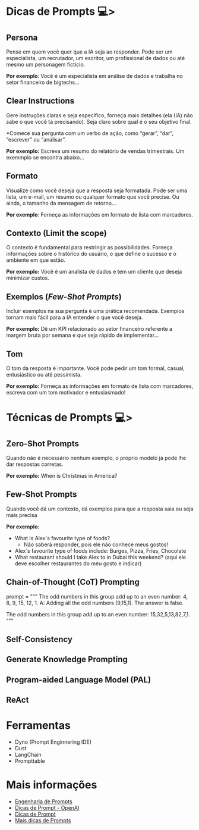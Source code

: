 # Dicas de Prompts 💻>

## Persona
Pense em quem você quer que a IA seja ao responder. Pode ser um especialista, um recrutador, um escritor, um profissional de dados ou até mesmo um personagem fictício. 

**Por exemplo**: Você é um especialista em análise de dados e trabalha no setor financeiro de bigtechs...

## Clear Instructions
Gere instruções claras e seja específico, forneça mais detalhes (ela (IA) não sabe o que você tá precisando). Seja claro sobre qual é o seu objetivo final. 

*Comece sua pergunta com um verbo de ação, como “gerar”, “dar”, “escrever” ou “analisar”.

**Por exemplo:** Escreva um resumo do relatório de vendas trimestrais. Um exemmplo se encontra abaixo...

## Formato
Visualize como você deseja que a resposta seja formatada. Pode ser uma lista, um e-mail, um resumo ou qualquer formato que você precise. Ou ainda, o tamanho da mensagem de retorno...

**Por exemplo**: Forneça as informações em formato de lista com marcadores.

## Contexto (Limit the scope)
O contexto é fundamental para restringir as possibilidades. Forneça informações sobre o histórico do usuário, o que define o sucesso e o ambiente em que estão. 

**Por exemplo:** Você é um analista de dados e tem um cliente que deseja minimizar custos.

## Exemplos (*Few-Shot Prompts*)
Incluir exemplos na sua pergunta é uma prática recomendada. Exemplos tornam mais fácil para a IA entender o que você deseja.

**Por exemplo:** Dê um KPI relacionado ao setor financeiro referente a margem bruta por semana e que seja rápido de implementar...

## Tom
O tom da resposta é importante. Você pode pedir um tom formal, casual, entusiástico ou até pessimista. 

**Por exemplo:** Forneça as informações em formato de lista com marcadores, escreva com um tom motivador e entusiasmado!

# Técnicas de Prompts 💻>

## Zero-Shot Prompts
Quando não é necessário nenhum exemplo, o próprio modelo já pode lhe dar respostas corretas.

**Por exemplo:** When is Christmas in America?

## Few-Shot Prompts
Quando você dá um contexto, dá exemplos para que a resposta saia ou seja mais precisa

**Por exemplo:** 
- What is Alex´s favourite type of foods?
  - Não saberá responder, pois ele não conhece meus gostos!
- Alex´s favourite type of foods include: Burges, Pizza, Fries, Chocolate
- What restaurant should I take Alex to in Dubai this weekend? (aqui ele deve escolher restaurantes do meu gosto e indicar)

## Chain-of-Thought (CoT) Prompting
prompt = """
The odd numbers in this group add up to an even number: 4,  8, 9,  15, 12, 1.
A: Adding all the odd numbers (9,15,1). The answer is false.

The odd numbers in this group add up to an even number: 15,32,5,13,82,7,1.
"""

## Self-Consistency
## Generate Knowledge Prompting
## Program-aided Language Model (PAL)
## ReAct

# Ferramentas
- Dyno (Prompt Enginnering IDE)
- Dust
- LangChain
- Prompttable
   
# Mais informações
- [Engenharia de Prompts](https://medium.com/blog-do-zouza/genai-o-que-%C3%A9-engenharia-de-prompt-6d416afe1323)
- [Dicas de Prompt - OpenAI](https://platform.openai.com/docs/guides/prompt-engineering)
- [Dicas de Prompt](https://www.promptingguide.ai/pt/introduction/basics)
- [Mais dicas de Prompts](https://medium.com/@petrusje/domine-a-arte-de-criar-prompts-eficientes-para-chatgpt-e-outras-ias-uma-base-s%C3%B3lida-b78f3b30fd9a)
